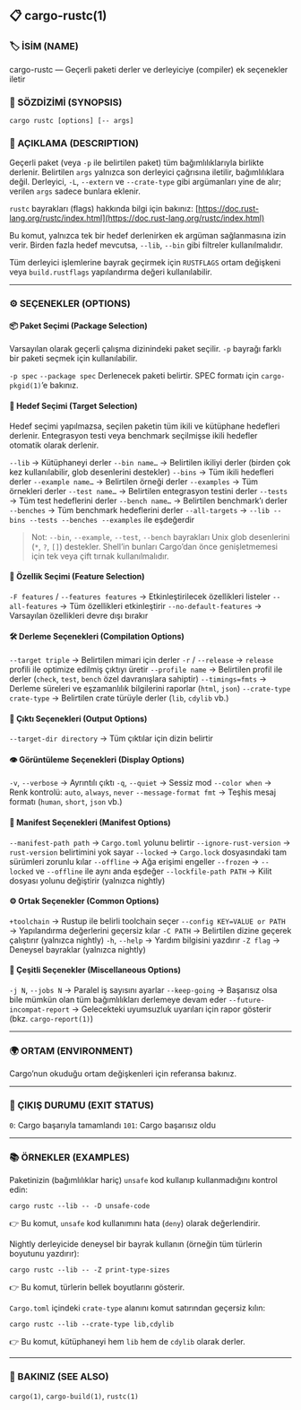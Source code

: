 ## 📋 cargo-rustc(1)

### 🏷️ İSİM (NAME)

cargo-rustc — Geçerli paketi derler ve derleyiciye (compiler) ek seçenekler iletir

### 📌 SÖZDİZİMİ (SYNOPSIS)

```
cargo rustc [options] [-- args]
```

### 📝 AÇIKLAMA (DESCRIPTION)

Geçerli paket (veya `-p` ile belirtilen paket) tüm bağımlılıklarıyla birlikte derlenir. Belirtilen `args` yalnızca son derleyici çağrısına iletilir, bağımlılıklara değil. Derleyici, `-L`, `--extern` ve `--crate-type` gibi argümanları yine de alır; verilen `args` sadece bunlara eklenir.

`rustc` bayrakları (flags) hakkında bilgi için bakınız:
[https://doc.rust-lang.org/rustc/index.html](https://doc.rust-lang.org/rustc/index.html)

Bu komut, yalnızca tek bir hedef derlenirken ek argüman sağlanmasına izin verir. Birden fazla hedef mevcutsa, `--lib`, `--bin` gibi filtreler kullanılmalıdır.

Tüm derleyici işlemlerine bayrak geçirmek için `RUSTFLAGS` ortam değişkeni veya `build.rustflags` yapılandırma değeri kullanılabilir.

---

### ⚙️ SEÇENEKLER (OPTIONS)

#### 📦 Paket Seçimi (Package Selection)

Varsayılan olarak geçerli çalışma dizinindeki paket seçilir. `-p` bayrağı farklı bir paketi seçmek için kullanılabilir.

`-p spec`
`--package spec`
Derlenecek paketi belirtir. SPEC formatı için `cargo-pkgid(1)`’e bakınız.

#### 🎯 Hedef Seçimi (Target Selection)

Hedef seçimi yapılmazsa, seçilen paketin tüm ikili ve kütüphane hedefleri derlenir.
Entegrasyon testi veya benchmark seçilmişse ikili hedefler otomatik olarak derlenir.

`--lib` → Kütüphaneyi derler
`--bin name…` → Belirtilen ikiliyi derler (birden çok kez kullanılabilir, glob desenlerini destekler)
`--bins` → Tüm ikili hedefleri derler
`--example name…` → Belirtilen örneği derler
`--examples` → Tüm örnekleri derler
`--test name…` → Belirtilen entegrasyon testini derler
`--tests` → Tüm test hedeflerini derler
`--bench name…` → Belirtilen benchmark’ı derler
`--benches` → Tüm benchmark hedeflerini derler
`--all-targets` → `--lib --bins --tests --benches --examples` ile eşdeğerdir

> Not: `--bin`, `--example`, `--test`, `--bench` bayrakları Unix glob desenlerini (`*`, `?`, `[]`) destekler. Shell’in bunları Cargo’dan önce genişletmemesi için tek veya çift tırnak kullanılmalıdır.

#### 🔑 Özellik Seçimi (Feature Selection)

`-F features` / `--features features` → Etkinleştirilecek özellikleri listeler
`--all-features` → Tüm özellikleri etkinleştirir
`--no-default-features` → Varsayılan özellikleri devre dışı bırakır

#### 🛠️ Derleme Seçenekleri (Compilation Options)

`--target triple` → Belirtilen mimari için derler
`-r` / `--release` → `release` profili ile optimize edilmiş çıktıyı üretir
`--profile name` → Belirtilen profil ile derler (`check`, `test`, `bench` özel davranışlara sahiptir)
`--timings=fmts` → Derleme süreleri ve eşzamanlılık bilgilerini raporlar (`html`, `json`)
`--crate-type crate-type` → Belirtilen crate türüyle derler (`lib`, `cdylib` vb.)

#### 📂 Çıktı Seçenekleri (Output Options)

`--target-dir directory` → Tüm çıktılar için dizin belirtir

#### 👁️ Görüntüleme Seçenekleri (Display Options)

`-v`, `--verbose` → Ayrıntılı çıktı
`-q`, `--quiet` → Sessiz mod
`--color when` → Renk kontrolü: `auto`, `always`, `never`
`--message-format fmt` → Teşhis mesaj formatı (`human`, `short`, `json` vb.)

#### 📜 Manifest Seçenekleri (Manifest Options)

`--manifest-path path` → `Cargo.toml` yolunu belirtir
`--ignore-rust-version` → `rust-version` belirtimini yok sayar
`--locked` → `Cargo.lock` dosyasındaki tam sürümleri zorunlu kılar
`--offline` → Ağa erişimi engeller
`--frozen` → `--locked` ve `--offline` ile aynı anda eşdeğer
`--lockfile-path PATH` → Kilit dosyası yolunu değiştirir (yalnızca nightly)

#### ⚙️ Ortak Seçenekler (Common Options)

`+toolchain` → Rustup ile belirli toolchain seçer
`--config KEY=VALUE or PATH` → Yapılandırma değerlerini geçersiz kılar
`-C PATH` → Belirtilen dizine geçerek çalıştırır (yalnızca nightly)
`-h`, `--help` → Yardım bilgisini yazdırır
`-Z flag` → Deneysel bayraklar (yalnızca nightly)

#### 🔄 Çeşitli Seçenekler (Miscellaneous Options)

`-j N`, `--jobs N` → Paralel iş sayısını ayarlar
`--keep-going` → Başarısız olsa bile mümkün olan tüm bağımlılıkları derlemeye devam eder
`--future-incompat-report` → Gelecekteki uyumsuzluk uyarıları için rapor gösterir (bkz. `cargo-report(1)`)

---

### 🌍 ORTAM (ENVIRONMENT)

Cargo’nun okuduğu ortam değişkenleri için referansa bakınız.

---

### 🚪 ÇIKIŞ DURUMU (EXIT STATUS)

`0`: Cargo başarıyla tamamlandı
`101`: Cargo başarısız oldu

---

### 📚 ÖRNEKLER (EXAMPLES)

Paketinizin (bağımlılıklar hariç) `unsafe` kod kullanıp kullanmadığını kontrol edin:

```
cargo rustc --lib -- -D unsafe-code
```

👉 Bu komut, `unsafe` kod kullanımını hata (`deny`) olarak değerlendirir.

Nightly derleyicide deneysel bir bayrak kullanın (örneğin tüm türlerin boyutunu yazdırır):

```
cargo rustc --lib -- -Z print-type-sizes
```

👉 Bu komut, türlerin bellek boyutlarını gösterir.

`Cargo.toml` içindeki `crate-type` alanını komut satırından geçersiz kılın:

```
cargo rustc --lib --crate-type lib,cdylib
```

👉 Bu komut, kütüphaneyi hem `lib` hem de `cdylib` olarak derler.

---

### 🔗 BAKINIZ (SEE ALSO)

`cargo(1)`, `cargo-build(1)`, `rustc(1)`
